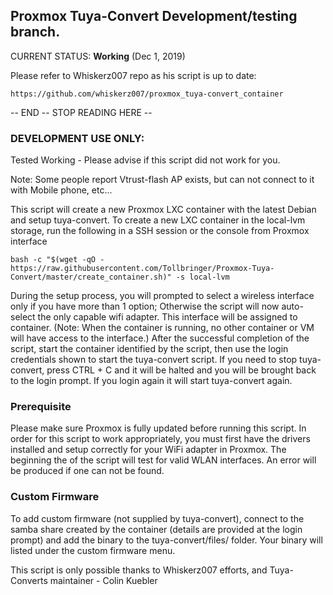 ## Proxmox Tuya-Convert Development/testing branch.

CURRENT STATUS:   __Working__ (Dec 1, 2019)

Please refer to Whiskerz007 repo as his script is up to date: 
``` 
https://github.com/whiskerz007/proxmox_tuya-convert_container
```

-- END -- STOP READING HERE --


### DEVELOPMENT USE ONLY:

Tested Working - Please advise if this script did not work for you. 

Note: Some people report Vtrust-flash AP exists, but can not connect to it with Mobile phone, etc...

This script will create a new Proxmox LXC container with the latest Debian and setup tuya-convert. To create a new LXC container in the local-lvm storage, run the following in a SSH session or the console from Proxmox interface

```
bash -c "$(wget -qO - https://raw.githubusercontent.com/Tollbringer/Proxmox-Tuya-Convert/master/create_container.sh)" -s local-lvm
```

During the setup process, you will prompted to select a wireless interface only if you have more than 1 option; Otherwise the script will now auto-select the only capable wifi adapter. This interface will be assigned to container. (Note: When the container is running, no other container or VM will have access to the interface.) After the successful completion of the script, start the container identified by the script, then use the login credentials shown to start the tuya-convert script. If you need to stop tuya-convert, press CTRL + C and it will be halted and you will be brought back to the login prompt. If you login again it will start tuya-convert again.

### Prerequisite

Please make sure Proxmox is fully updated before running this script. In order for this script to work appropriately, you must first have the drivers installed and setup correctly for your WiFi adapter in Proxmox. The beginning the of the script will test for valid WLAN interfaces. An error will be produced if one can not be found.

### Custom Firmware

To add custom firmware (not supplied by tuya-convert), connect to the samba share created by the container (details are provided at the login prompt) and add the binary to the tuya-convert/files/ folder. Your binary will listed under the custom firmware menu.

This script is only possible thanks to Whiskerz007 efforts, and Tuya-Converts maintainer - Colin Kuebler
